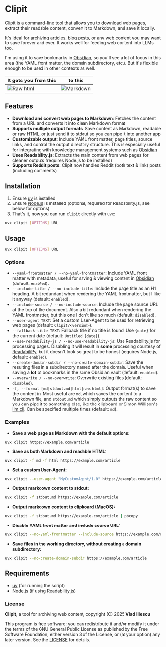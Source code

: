 # Clipit

Clipit is a command-line tool that allows you to download web pages, extract their readable content, convert it to Markdown, and save it locally.

It's ideal for archiving articles, blog posts, or any web content you may want to save forever and ever. It works well for feeding web content into LLMs too.

I'm using it to save bookmarks in [Obsidian](https://obsidian.md/), so you'll see a lot of focus in this area (the YAML front matter, the domain subdirectory, etc.). But it's flexible enough to be used in other contexts as well.


| It gets you from this                                    | to this                                     |
|-------------------------------------------|-------------------------------------------|
| ![Raw html](https://vladiliescu.net/grabit-web-downloader/img/before.png "Before") | ![Markdown](https://vladiliescu.net/grabit-web-downloader/img/after.png "After") |



## Features

- **Download and convert web pages to Markdown**: Fetches the content from a URL and converts it into clean Markdown format
- **Supports multiple output formats**: Save content as Markdown, readable or raw HTML, or just send it to stdout so you can pipe it into another app
- **Customizable output**: Include YAML front matter, page titles, source links, and control the output directory structure. This is especially useful for integrating with knowledge management systems such as [Obsidian](https://obsidian.md/)
- **Uses Readability.js**: Extracts the main content from web pages for cleaner outputs (requires Node.js to be installed)
- **Supports Reddit posts**: Clipit now handles Reddit (both text & link) posts (including comments)

## Installation

1. Ensure [uv](https://docs.astral.sh/uv/) is installed
2. Ensure [Node.js](https://nodejs.org/) is installed (optional, required for Readability.js, see below for options)
3. That's it, now you can run `clipit` directly with `uvx`:

```sh
uvx clipit [OPTIONS] URL
```


## Usage

```sh
uvx clipit [OPTIONS] URL
```

### Options

- `--yaml-frontmatter / --no-yaml-frontmatter`: Include YAML front matter with metadata, useful for saving & viewing content in [Obsidian](https://obsidian.md) (default: `enabled`).
- `--include-title / --no-include-title`: Include the page title as an H1 heading. A bit redundant when rendering the YAML frontmatter, but I like it anyway (default: `enabled`).
- `--include-source / --no-include-source`: Include the page source URL at the top of the document. Also a bit redundant when rendering the YAML frontmatter, but this one I don't like so much (default: `disabled`).
- `--user-agent TEXT`: Set a custom User-Agent to be used for retrieving web pages (default: `Clipit/<version>`).
- `--fallback-title TEXT`: Fallback title if no title is found. Use `{date}` for the current date (default: `Untitled {date}`).
- `--use-readability-js / --no-use-readability-js`: Use Readability.js for processing pages. Disabling it will result in **some** processing courtesy of [ReadabiliPy](https://github.com/alan-turing-institute/ReadabiliPy), but it doesn't look so great to be honest (requires Node.js, default: `enabled`).
- `--create-domain-subdir / --no-create-domain-subdir`: Save the resulting files in a subdirectory named after the domain. Useful when saving a **lot** of bookmarks in the same Obsidian vault (default: `enabled`).
- `--overwrite / --no-overwrite`: Overwrite existing files (default: `disabled`).
- `-f, --format [md|stdout.md|html|raw.html]`: Output format(s) to save the content in. Most useful are `md`, which saves the content to a Markdown file, and `stdout.md` which simply outputs the raw content so you can pipe it to something else, like the clipboard or Simon Willison's [llm cli](https://github.com/simonw/llm). Can be specified multiple times (default: `md`).


### Examples

- **Save a web page as Markdown with the default options:**
```sh
uvx clipit https://example.com/article
```

- **Save as both Markdown and readable HTML:**
```sh
uvx clipit -f md -f html https://example.com/article
```

- **Set a custom User-Agent:**
```sh
uvx clipit --user-agent "MyCustomAgent/1.0" https://example.com/article
```

- **Output markdown content to stdout:**
```sh
uvx clipit -f stdout.md https://example.com/article
```

- **Output markdown content to clipboard (MacOS):**
```sh
uvx clipit -f stdout.md https://example.com/article | pbcopy
```

- **Disable YAML front matter and include source URL:**
```sh
uvx clipit --no-yaml-frontmatter --include-source https://example.com/article
```

- **Save files in the working directory, without creating a domain subdirectory:**
```sh
uvx clipit --no-create-domain-subdir https://example.com/article
```

## Requirements

- [uv](https://docs.astral.sh/uv/) (for running the script)
- [Node.js](https://nodejs.org) (if using Readability.js)

### License

**Clipit**, a tool for archiving web content, copyright (C) 2025  **Vlad Iliescu**

This program is free software: you can redistribute it and/or modify it under the terms of the GNU General Public License as published by the Free Software Foundation, either version 3 of the License, or (at your option) any later version. See the [LICENSE](./LICENSE) for details.
